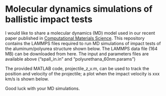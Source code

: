 # Molecular dynamics simulations of ballistic impact tests

I would like to share a molecular dynamics (MD) model used in our recent paper published in
 [Computational Materials Science](https://www.sciencedirect.com/science/article/abs/pii/S0927025621002299). This repository contains the LAMMPS files required to run MD simulations of impact tests of the aluminum/polyurea structure shown below. The LAMMPS data file (164 MB) can be downloaded from here. The input and parameters files are available above (“spall_in.in” and “polyurethana_60nm.params”)



The provided MATLAB code, projectile_z_v.m, can be used to track the position and velocity of the projectile; a plot when the impact velocity is xxx km/s is shown below.



Good luck with your MD simulations.
